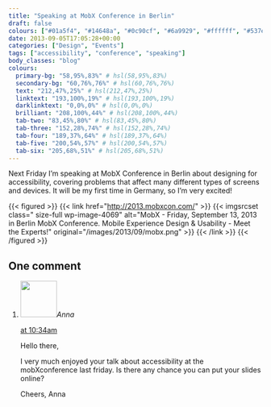 ```yaml
---
title: "Speaking at MobX Conference in Berlin"
draft: false
colours: ["#01a5f4", "#14648a", "#0c90cf", "#6a9929", "#ffffff", "#537e26", "#B2ED2F"]
date: 2013-09-05T17:05:28+00:00
categories: ["Design", "Events"]
tags: ["accessibility", "conference", "speaking"]
body_classes: "blog"
colours:
  primary-bg: "58,95%,83%" # hsl(58,95%,83%)
  secondary-bg: "60,76%,76%" # hsl(60,76%,76%)
  text: "212,47%,25%" # hsl(212,47%,25%)
  linktext: "193,100%,19%" # hsl(193,100%,19%)
  darklinktext: "0,0%,0%" # hsl(0,0%,0%)
  brilliant: "208,100%,44%" # hsl(208,100%,44%)
  tab-two: "83,45%,80%" # hsl(83,45%,80%)
  tab-three: "152,28%,74%" # hsl(152,28%,74%)
  tab-four: "189,37%,64%" # hsl(189,37%,64%)
  tab-five: "200,54%,57%" # hsl(200,54%,57%)
  tab-six: "205,68%,51%" # hsl(205,68%,51%)
---
```


Next Friday I’m speaking at MobX Conference in Berlin about designing for accessibility, covering problems that affect many different types of screens and devices. It will be my first time in Germany, so I’m very excited!

{{< figured >}}
  {{< link href="http://2013.mobxcon.com/" >}}
  	{{< imgsrcset class=" size-full wp-image-4069" alt="MobX - Friday, September 13, 2013 in Berlin MobX Conference. Mobile Experience Design &amp; Usability - Meet the Experts!" original="/images/2013/09/mobx.png" >}}
  {{< /link >}}
{{< /figured >}}



## One comment

<ol class="commentlist">
	<li class="comment even thread-even depth-1" id="li-comment-1184">
			<div class="comment-author vcard">
			<img alt='' src='https://secure.gravatar.com/avatar/c22b1f9a49ce9e2dd6971bea5e4cea62?s=72&amp;d=mm&amp;r=g' srcset='https://secure.gravatar.com/avatar/c22b1f9a49ce9e2dd6971bea5e4cea62?s=144&amp;d=mm&amp;r=g 2x' class='avatar avatar-72 photo' height='72' width='72' /><cite class="fn">Anna</cite>
				<aside class="comment-meta commentmetadata"><p><a href="#comment-1184"><time datetime="2013-09-16T10:34:04+00:00" pubdate class="published">
		 at <span class="hours">10:34am</span></time></a></p>
	</aside>
	</div>
	<div class="comment-entry">
		<p>Hello there,

I very much enjoyed your talk about accessibility at the mobXconference last friday. Is there any chance you can put your slides online?

Cheers, Anna</p>	</div>
</li>
</ol>
